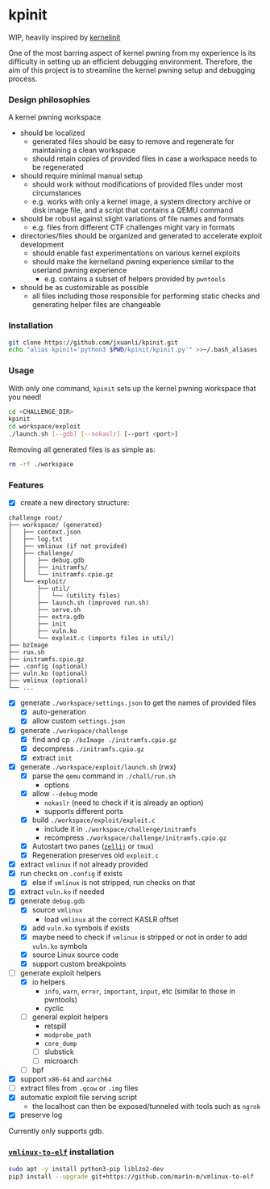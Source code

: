 # kpinit

WIP, heavily inspired by [kernelinit](https://github.com/Myldero/kernelinit)

One of the most barring aspect of kernel pwning from my experience is its difficulty in setting up an efficient debugging environment. Therefore, the aim of this project is to streamline the kernel pwning setup and debugging process.

### Design philosophies

A kernel pwning workspace
- should be localized
  - generated files should be easy to remove and regenerate for maintaining a clean workspace
  - should retain copies of provided files in case a workspace needs to be regenerated
- should require minimal manual setup
  - should work without modifications of provided files under most circumstances
  - e.g. works with only a kernel image, a system directory archive or disk image file, and a script that contains a QEMU command
- should be robust against slight variations of file names and formats
  - e.g. files from different CTF challenges might vary in formats
- directories/files should be organized and generated to accelerate exploit development
  - should enable fast experimentations on various kernel exploits
  - should make the kernelland pwning experience similar to the userland pwning experience
    - e.g. contains a subset of helpers provided by `pwntools`
- should be as customizable as possible
  - all files including those responsible for performing static checks and generating helper files are changeable

### Installation

```bash
git clone https://github.com/jxuanli/kpinit.git
echo "alias kpinit='python3 $PWD/kpinit/kpinit.py'" >>~/.bash_aliases
```

### Usage
With only one command, `kpinit` sets up the kernel pwning workspace that you need!
```bash
cd <CHALLENGE_DIR>
kpinit
cd workspace/exploit
./launch.sh [--gdb] [--nokaslr] [--port <port>]
```

Removing all generated files is as simple as:
```bash
rm -rf ./workspace
```


### Features
- [x] create a new directory structure: 
```
challenge root/
├── workspace/ (generated)
│   ├── context.json
│   ├── log.txt
│   ├── vmlinux (if not provided)
│   ├── challenge/
│   │   ├── debug.gdb
│   │   ├── initramfs/
│   │   └── initramfs.cpio.gz
│   └── exploit/
│       ├── util/
│       │   └── (utility files)
│       ├── launch.sh (improved run.sh)
│       ├── serve.sh
│       ├── extra.gdb
│       ├── init
│       ├── vuln.ko
│       └── exploit.c (imports files in util/)
├── bzImage
├── run.sh
├── initramfs.cpio.gz
├── .config (optional)
├── vuln.ko (optional)
├── vmlinux (optional)
└── ...
```
- [x] generate `./workspace/settings.json` to get the names of provided files
  - [x] auto-generation
  - [x] allow custom `settings.json`
- [x] generate `./workspace/challenge`
  - [x] find and cp `./bzImage ./initramfs.cpio.gz`
  - [x] decompress `./initramfs.cpio.gz`
  - [x] extract `init`
- [x] generate `./workspace/exploit/launch.sh` (rwx)
  - [x] parse the `qemu` command in `./chall/run.sh`
    - options 
  - [x] allow `--debug` mode
    - `nokaslr` (need to check if it is already an option)
    - supports different ports
  - [x] build `./workspace/exploit/exploit.c`
    - include it in `./workspace/challenge/initramfs`
    - recompress `./workspace/challenge/initramfs.cpio.gz` 
  - [x] Autostart two panes ([`zellij`](https://github.com/zellij-org/zellij) or `tmux`)
  - [x] Regeneration preserves old `exploit.c`
- [x] extract `vmlinux` if not already provided
- [x] run checks on `.config` if exists
  - [x] else if `vmlinux` is not stripped, run checks on that
- [x] extract `vuln.ko` if needed 
- [x] generate `debug.gdb`
  - [x] source `vmlinux`
    - load `vmlinux` at the correct KASLR offset
  - [x] add `vuln.ko` symbols if exists
  - [x] maybe need to check if `vmlinux` is stripped or not in order to add `vuln.ko` symbols 
  - [x] source Linux source code
  - [x] support custom breakpoints
- [ ] generate exploit helpers
  - [x] io helpers
    - `info`, `warn`, `error`, `important`, `input`, etc (similar to those in pwntools)
    - cyclic
  - [ ] general exploit helpers
    - retspill
    - `modprobe_path`
    - `core_dump`
    - [ ] slubstick
    - [ ] microarch
  - [ ] bpf
- [x] support `x86-64` and `aarch64`
- [ ] extract files from `.qcow` or `.img` files
- [x] automatic exploit file serving script
  - the localhost can then be exposed/tunneled with tools such as `ngrok`
- [x] preserve log

Currently only supports gdb.

### [`vmlinux-to-elf`](https://github.com/marin-m/vmlinux-to-elf) installation
```bash
sudo apt -y install python3-pip liblzo2-dev
pip3 install --upgrade git+https://github.com/marin-m/vmlinux-to-elf
```

